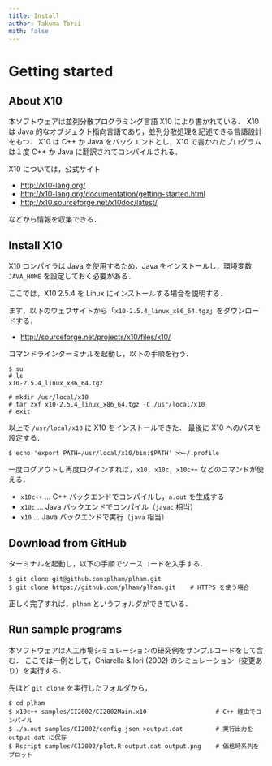 ```yaml
---
title: Install
author: Takuma Torii
math: false
---
```


# Getting started

## About X10

本ソフトウェアは並列分散プログラミング言語 X10 により書かれている．
X10 は Java 的なオブジェクト指向言語であり，並列分散処理を記述できる言語設計をもつ．
X10 は C++ か Java をバックエンドとし，X10 で書かれたプログラムは１度 C++ か Java に翻訳されてコンパイルされる．

X10 については，公式サイト

  * http://x10-lang.org/
  * http://x10-lang.org/documentation/getting-started.html
  * http://x10.sourceforge.net/x10doc/latest/

などから情報を収集できる．


## Install X10

X10 コンパイラは Java を使用するため，Java をインストールし，環境変数 `JAVA_HOME` を設定しておく必要がある．

ここでは，X10 2.5.4 を Linux にインストールする場合を説明する．

まず，以下のウェブサイトから「`x10-2.5.4_linux_x86_64.tgz`」をダウンロードする．

  * http://sourceforge.net/projects/x10/files/x10/

コマンドラインターミナルを起動し，以下の手順を行う．

```
$ su
# ls
x10-2.5.4_linux_x86_64.tgz

# mkdir /usr/local/x10
# tar zxf x10-2.5.4_linux_x86_64.tgz -C /usr/local/x10
# exit
```

以上で `/usr/local/x10` に X10 をインストールできた．
最後に X10 へのパスを設定する．

```
$ echo 'export PATH=/usr/local/x10/bin:$PATH' >>~/.profile
```

一度ログアウトし再度ログインすれば，`x10`，`x10c`，`x10c++` などのコマンドが使える．

  * `x10c++` ... C++ バックエンドでコンパイルし，`a.out` を生成する
  * `x10c` ... Java バックエンドでコンパイル（`javac` 相当）
  * `x10`  ... Java バックエンドで実行（`java` 相当）


## Download from GitHub

ターミナルを起動し，以下の手順でソースコードを入手する．

```
$ git clone git@github.com:plham/plham.git
$ git clone https://github.com/plham/plham.git    # HTTPS を使う場合
```

正しく完了すれば，`plham` というフォルダができている．


## Run sample programs

本ソフトウェアは人工市場シミュレーションの研究例をサンプルコードをして含む．
ここでは一例として，Chiarella & Iori (2002) のシミュレーション（変更あり）を実行する．

先ほど `git clone` を実行したフォルダから，

```
$ cd plham
$ x10c++ samples/CI2002/CI2002Main.x10                   # C++ 経由でコンパイル
$ ./a.out samples/CI2002/config.json >output.dat         # 実行出力を output.dat に保存
$ Rscript samples/CI2002/plot.R output.dat output.png    # 価格時系列をプロット
```

